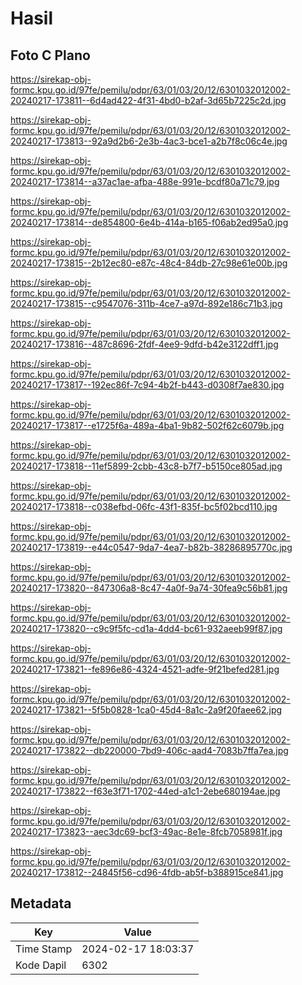 # Hasil

## Foto C Plano

https://sirekap-obj-formc.kpu.go.id/97fe/pemilu/pdpr/63/01/03/20/12/6301032012002-20240217-173811--6d4ad422-4f31-4bd0-b2af-3d65b7225c2d.jpg

https://sirekap-obj-formc.kpu.go.id/97fe/pemilu/pdpr/63/01/03/20/12/6301032012002-20240217-173813--92a9d2b6-2e3b-4ac3-bce1-a2b7f8c06c4e.jpg

https://sirekap-obj-formc.kpu.go.id/97fe/pemilu/pdpr/63/01/03/20/12/6301032012002-20240217-173814--a37ac1ae-afba-488e-991e-bcdf80a71c79.jpg

https://sirekap-obj-formc.kpu.go.id/97fe/pemilu/pdpr/63/01/03/20/12/6301032012002-20240217-173814--de854800-6e4b-414a-b165-f06ab2ed95a0.jpg

https://sirekap-obj-formc.kpu.go.id/97fe/pemilu/pdpr/63/01/03/20/12/6301032012002-20240217-173815--2b12ec80-e87c-48c4-84db-27c98e61e00b.jpg

https://sirekap-obj-formc.kpu.go.id/97fe/pemilu/pdpr/63/01/03/20/12/6301032012002-20240217-173815--c9547076-311b-4ce7-a97d-892e186c71b3.jpg

https://sirekap-obj-formc.kpu.go.id/97fe/pemilu/pdpr/63/01/03/20/12/6301032012002-20240217-173816--487c8696-2fdf-4ee9-9dfd-b42e3122dff1.jpg

https://sirekap-obj-formc.kpu.go.id/97fe/pemilu/pdpr/63/01/03/20/12/6301032012002-20240217-173817--192ec86f-7c94-4b2f-b443-d0308f7ae830.jpg

https://sirekap-obj-formc.kpu.go.id/97fe/pemilu/pdpr/63/01/03/20/12/6301032012002-20240217-173817--e1725f6a-489a-4ba1-9b82-502f62c6079b.jpg

https://sirekap-obj-formc.kpu.go.id/97fe/pemilu/pdpr/63/01/03/20/12/6301032012002-20240217-173818--11ef5899-2cbb-43c8-b7f7-b5150ce805ad.jpg

https://sirekap-obj-formc.kpu.go.id/97fe/pemilu/pdpr/63/01/03/20/12/6301032012002-20240217-173818--c038efbd-06fc-43f1-835f-bc5f02bcd110.jpg

https://sirekap-obj-formc.kpu.go.id/97fe/pemilu/pdpr/63/01/03/20/12/6301032012002-20240217-173819--e44c0547-9da7-4ea7-b82b-38286895770c.jpg

https://sirekap-obj-formc.kpu.go.id/97fe/pemilu/pdpr/63/01/03/20/12/6301032012002-20240217-173820--847306a8-8c47-4a0f-9a74-30fea9c56b81.jpg

https://sirekap-obj-formc.kpu.go.id/97fe/pemilu/pdpr/63/01/03/20/12/6301032012002-20240217-173820--c9c9f5fc-cd1a-4dd4-bc61-932aeeb99f87.jpg

https://sirekap-obj-formc.kpu.go.id/97fe/pemilu/pdpr/63/01/03/20/12/6301032012002-20240217-173821--fe896e86-4324-4521-adfe-9f21befed281.jpg

https://sirekap-obj-formc.kpu.go.id/97fe/pemilu/pdpr/63/01/03/20/12/6301032012002-20240217-173821--5f5b0828-1ca0-45d4-8a1c-2a9f20faee62.jpg

https://sirekap-obj-formc.kpu.go.id/97fe/pemilu/pdpr/63/01/03/20/12/6301032012002-20240217-173822--db220000-7bd9-406c-aad4-7083b7ffa7ea.jpg

https://sirekap-obj-formc.kpu.go.id/97fe/pemilu/pdpr/63/01/03/20/12/6301032012002-20240217-173822--f63e3f71-1702-44ed-a1c1-2ebe680194ae.jpg

https://sirekap-obj-formc.kpu.go.id/97fe/pemilu/pdpr/63/01/03/20/12/6301032012002-20240217-173823--aec3dc69-bcf3-49ac-8e1e-8fcb7058981f.jpg

https://sirekap-obj-formc.kpu.go.id/97fe/pemilu/pdpr/63/01/03/20/12/6301032012002-20240217-173812--24845f56-cd96-4fdb-ab5f-b388915ce841.jpg


## Metadata

| Key        | Value               |
| ---------- | ------------------- |
| Time Stamp | 2024-02-17 18:03:37 |
| Kode Dapil | 6302                |



